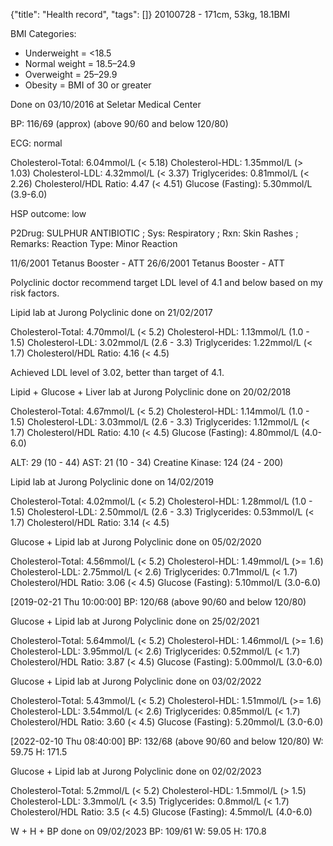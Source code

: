 {"title": "Health record", "tags": []}
20100728 - 171cm, 53kg, 18.1BMI

BMI Categories:
* Underweight = <18.5
* Normal weight = 18.5–24.9
* Overweight = 25–29.9
* Obesity = BMI of 30 or greater

Done on 03/10/2016 at Seletar Medical Center

BP: 116/69 (approx) (above 90/60 and below 120/80)

ECG: normal

Cholesterol-Total: 6.04mmol/L (< 5.18)
Cholesterol-HDL:   1.35mmol/L (> 1.03)
Cholesterol-LDL:   4.32mmol/L (< 3.37)
Triglycerides:     0.81mmol/L (< 2.26)
Cholesterol/HDL Ratio: 4.47   (< 4.51)
Glucose (Fasting): 5.30mmol/L (3.9-6.0)

HSP outcome: low

P2Drug: SULPHUR ANTIBIOTIC ; Sys: Respiratory ; Rxn: Skin Rashes ; Remarks: Reaction Type: Minor Reaction

11/6/2001 Tetanus Booster - ATT
26/6/2001 Tetanus Booster - ATT

Polyclinic doctor recommend target LDL level of 4.1 and below based on my risk factors.

Lipid lab at Jurong Polyclinic done on 21/02/2017

Cholesterol-Total: 4.70mmol/L (< 5.2)
Cholesterol-HDL:   1.13mmol/L (1.0 - 1.5)
Cholesterol-LDL:   3.02mmol/L (2.6 - 3.3)
Triglycerides:     1.22mmol/L (< 1.7)
Cholesterol/HDL Ratio: 4.16   (< 4.5)

Achieved LDL level of 3.02, better than target of 4.1.

Lipid + Glucose + Liver lab at Jurong Polyclinic done on 20/02/2018

Cholesterol-Total: 4.67mmol/L (< 5.2)
Cholesterol-HDL:   1.14mmol/L (1.0 - 1.5)
Cholesterol-LDL:   3.03mmol/L (2.6 - 3.3)
Triglycerides:     1.12mmol/L (< 1.7)
Cholesterol/HDL Ratio: 4.10   (< 4.5)
Glucose (Fasting): 4.80mmol/L (4.0-6.0)

ALT: 29 (10 - 44)
AST: 21 (10 - 34)
Creatine Kinase: 124 (24 - 200)

Lipid lab at Jurong Polyclinic done on 14/02/2019

Cholesterol-Total: 4.02mmol/L (< 5.2)
Cholesterol-HDL:   1.28mmol/L (1.0 - 1.5)
Cholesterol-LDL:   2.50mmol/L (2.6 - 3.3)
Triglycerides:     0.53mmol/L (< 1.7)
Cholesterol/HDL Ratio: 3.14   (< 4.5)

Glucose + Lipid lab at Jurong Polyclinic done on 05/02/2020

Cholesterol-Total: 4.56mmol/L (< 5.2)
Cholesterol-HDL:   1.49mmol/L (>= 1.6)
Cholesterol-LDL:   2.75mmol/L (< 2.6)
Triglycerides:     0.71mmol/L (< 1.7)
Cholesterol/HDL Ratio: 3.06   (< 4.5)
Glucose (Fasting): 5.10mmol/L (3.0-6.0)

[2019-02-21 Thu 10:00:00]
BP: 120/68 (above 90/60 and below 120/80)

Glucose + Lipid lab at Jurong Polyclinic done on 25/02/2021

Cholesterol-Total: 5.64mmol/L (< 5.2)
Cholesterol-HDL:   1.46mmol/L (>= 1.6)
Cholesterol-LDL:   3.95mmol/L (< 2.6)
Triglycerides:     0.52mmol/L (< 1.7)
Cholesterol/HDL Ratio: 3.87   (< 4.5)
Glucose (Fasting): 5.00mmol/L (3.0-6.0)

Glucose + Lipid lab at Jurong Polyclinic done on 03/02/2022

Cholesterol-Total: 5.43mmol/L (< 5.2)
Cholesterol-HDL:   1.51mmol/L (>= 1.6)
Cholesterol-LDL:   3.54mmol/L (< 2.6)
Triglycerides:     0.85mmol/L (< 1.7)
Cholesterol/HDL Ratio: 3.60   (< 4.5)
Glucose (Fasting): 5.20mmol/L (3.0-6.0)

[2022-02-10 Thu 08:40:00]
BP: 132/68 (above 90/60 and below 120/80)
W: 59.75
H: 171.5

Glucose + Lipid lab at Jurong Polyclinic done on 02/02/2023

Cholesterol-Total: 5.2mmol/L (< 5.2)
Cholesterol-HDL:   1.5mmol/L (> 1.5)
Cholesterol-LDL:   3.3mmol/L (< 3.5)
Triglycerides:     0.8mmol/L (< 1.7)
Cholesterol/HDL Ratio: 3.5   (< 4.5)
Glucose (Fasting): 4.5mmol/L (4.0-6.0)

W + H + BP done on 09/02/2023
BP: 109/61
W: 59.05
H: 170.8

